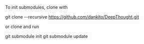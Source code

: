 To init submodules, clone with

git clone --recursive https://github.com/dankito/DeepThought.git

or clone and run

   git submodule init
   git submodule update